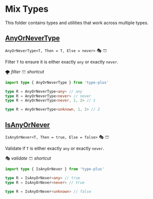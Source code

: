 # Mix Types

This folder contains types and utilities that work across multiple types.

## [AnyOrNeverType](./any_or_never_type.ts)

`AnyOrNeverType<T, Then = T, Else = never>` 🎭 🩳

Filter `T` to ensure it is either exactly `any` or exactly `never`.

🌪️ *filter*
🩳 *shortcut*

```ts
import type { AnyOrNeverType } from 'type-plus'

type R = AnyOrNeverType<any> // any
type R = AnyOrNeverType<never> // never
type R = AnyOrNeverType<never, 1, 2> // 1

type R = AnyOrNeverType<unknown, 1, 2> // 2
```

## [IsAnyOrNever](./any_or_never_type.ts)

`IsAnyOrNever<T, Then = true, Else = false>` 🎭 🩳

Validate if `T` is either exactly `any` or exactly `never`.

🎭 *validate*
🩳 *shortcut*

```ts
import type { IsAnyOrNever } from 'type-plus'

type R = IsAnyOrNever<any> // true
type R = IsAnyOrNever<never> // true

type R = IsAnyOrNever<unknown> // false
```
